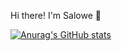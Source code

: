 Hi there! I'm Salowe 👋

[![Anurag's GitHub stats](https://github-readme-stats.vercel.app/api?username=Salowe1)](https://github.com/Salowe1/github-readme-stats)
